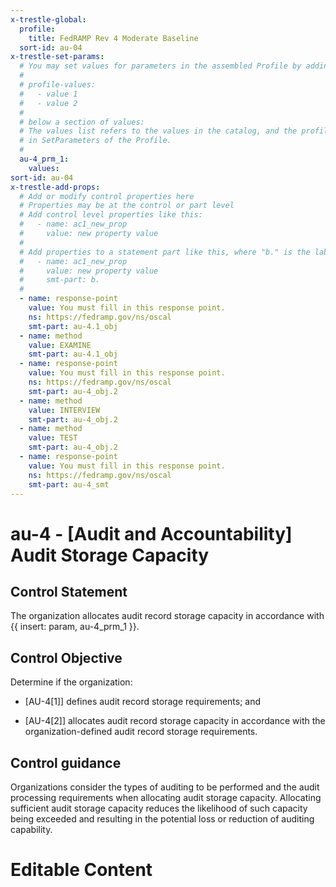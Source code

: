 ```yaml
---
x-trestle-global:
  profile:
    title: FedRAMP Rev 4 Moderate Baseline
  sort-id: au-04
x-trestle-set-params:
  # You may set values for parameters in the assembled Profile by adding
  #
  # profile-values:
  #   - value 1
  #   - value 2
  #
  # below a section of values:
  # The values list refers to the values in the catalog, and the profile-values represent values
  # in SetParameters of the Profile.
  #
  au-4_prm_1:
    values:
sort-id: au-04
x-trestle-add-props:
  # Add or modify control properties here
  # Properties may be at the control or part level
  # Add control level properties like this:
  #   - name: ac1_new_prop
  #     value: new property value
  #
  # Add properties to a statement part like this, where "b." is the label of the target statement part
  #   - name: ac1_new_prop
  #     value: new property value
  #     smt-part: b.
  #
  - name: response-point
    value: You must fill in this response point.
    ns: https://fedramp.gov/ns/oscal
    smt-part: au-4.1_obj
  - name: method
    value: EXAMINE
    smt-part: au-4.1_obj
  - name: response-point
    value: You must fill in this response point.
    ns: https://fedramp.gov/ns/oscal
    smt-part: au-4_obj.2
  - name: method
    value: INTERVIEW
    smt-part: au-4_obj.2
  - name: method
    value: TEST
    smt-part: au-4_obj.2
  - name: response-point
    value: You must fill in this response point.
    ns: https://fedramp.gov/ns/oscal
    smt-part: au-4_smt
---
```


# au-4 - \[Audit and Accountability\] Audit Storage Capacity

## Control Statement

The organization allocates audit record storage capacity in accordance with {{ insert: param, au-4_prm_1 }}.

## Control Objective

Determine if the organization:

- \[AU-4[1]\] defines audit record storage requirements; and

- \[AU-4[2]\] allocates audit record storage capacity in accordance with the organization-defined audit record storage requirements.

## Control guidance

Organizations consider the types of auditing to be performed and the audit processing requirements when allocating audit storage capacity. Allocating sufficient audit storage capacity reduces the likelihood of such capacity being exceeded and resulting in the potential loss or reduction of auditing capability.

# Editable Content

<!-- Make additions and edits below -->
<!-- The above represents the contents of the control as received by the profile, prior to additions. -->
<!-- If the profile makes additions to the control, they will appear below. -->
<!-- The above markdown may not be edited but you may edit the content below, and/or introduce new additions to be made by the profile. -->
<!-- If there is a yaml header at the top, parameter values may be edited. Use --set-parameters to incorporate the changes during assembly. -->
<!-- The content here will then replace what is in the profile for this control, after running profile-assemble. -->
<!-- The added parts in the profile for this control are below.  You may edit them and/or add new ones. -->
<!-- Each addition must have a heading either of the form ## Control my_addition_name -->
<!-- or ## Part a. (where the a. refers to one of the control statement labels.) -->
<!-- "## Control" parts are new parts added after the statement part. -->
<!-- "## Part" parts are new parts added into the top-level statement part with that label. -->
<!-- Subparts may be added with nested hash levels of the form ### My Subpart Name -->
<!-- underneath the parent ## Control or ## Part being added -->
<!-- See https://ibm.github.io/compliance-trestle/tutorials/ssp_profile_catalog_authoring/ssp_profile_catalog_authoring for guidance. -->
